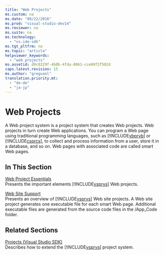 ```yaml
---
title: "Web Projects"
ms.custom: na
ms.date: "09/22/2016"
ms.prod: "visual-studio-dev14"
ms.reviewer: na
ms.suite: na
ms.technology: 
  - "vs-ide-sdk"
ms.tgt_pltfrm: na
ms.topic: "article"
helpviewer_keywords: 
  - "web projects"
ms.assetid: d9c0329f-4b0b-4fda-8061-cce69f2f502d
caps.latest.revision: 15
ms.author: "gregvanl"
translation.priority.mt: 
  - "de-de"
  - "ja-jp"
---
```

# Web Projects
A Web project system is a project system that creates Web projects. Web projects in turn create Web applications. You can program a Web page using traditional programming languages, such as [!INCLUDE[vbprvb](../vs140/includes/vbprvb_md.md)] or [!INCLUDE[csprcs](../vs140/includes/csprcs_md.md)], to collect and process information from a user, store it in a database, and so on. Web pages with associated code are called smart Web pages.  
  
## In This Section  
 [Web Project Essentials](../vs140/web-project-essentials.md)  
 Presents the important elements [!INCLUDE[vsprvs](../vs140/includes/vsprvs_md.md)] Web projects.  
  
 [Web Site Support](../vs140/web-site-support.md)  
 Presents an overview of [!INCLUDE[vsprvs](../vs140/includes/vsprvs_md.md)] Web site projects. A Web site project generates one executable file for each smart Web page. Additional executable files are generated from the source code files in the /App_Code folder.  
  
## Related Sections  
 [Projects (Visual Studio SDK)](../vs140/projects.md)  
 Describes how to extend the [!INCLUDE[vsprvs](../vs140/includes/vsprvs_md.md)] project system.